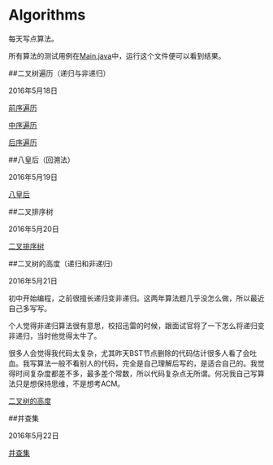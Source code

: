# Algorithms
每天写点算法。

所有算法的测试用例在[Main.java](https://github.com/Xiaofei-it/Algorithms/blob/master/algorithms/src/main/java/xiaofei/algorithm/main/Main.java)中，运行这个文件便可以看到结果。

##二叉树遍历（递归与非递归）

2016年5月18日

[前序遍历](https://github.com/Xiaofei-it/Algorithms/blob/master/algorithms/src/main/java/xiaofei/algorithm/PreOrderTraversal.java)

[中序遍历](https://github.com/Xiaofei-it/Algorithms/blob/master/algorithms/src/main/java/xiaofei/algorithm/InOrderTraversal.java)

[后序遍历](https://github.com/Xiaofei-it/Algorithms/blob/master/algorithms/src/main/java/xiaofei/algorithm/PostOrderTraversal.java)

##八皇后（回溯法）

2016年5月19日

[八皇后](https://github.com/Xiaofei-it/Algorithms/blob/master/algorithms/src/main/java/xiaofei/algorithm/EightQueensPuzzle.java)

##二叉排序树

2016年5月20日

[二叉排序树](https://github.com/Xiaofei-it/Algorithms/blob/master/algorithms/src/main/java/xiaofei/algorithm/BinarySearchTree.java)

##二叉树的高度（递归和非递归）

2016年5月21日

初中开始编程，之前很擅长递归变非递归。这两年算法题几乎没怎么做，所以最近自己多写写。

个人觉得非递归算法很有意思，校招迅雷的时候，跟面试官将了一下怎么将递归变非递归，当时他觉得太牛了。

很多人会觉得我代码太复杂，尤其昨天BST节点删除的代码估计很多人看了会吐血。我写算法一般不看别人的代码，完全是自己理解后写的，是适合自己的。我觉得时间复杂度都差不多，最多差个常数，所以代码复杂点无所谓。何况我自己写算法只是想保持思维，不是想考ACM。

[二叉树的高度](https://github.com/Xiaofei-it/Algorithms/blob/master/algorithms/src/main/java/xiaofei/algorithm/BinaryTreeHeight.java)

##并查集

2016年5月22日

[并查集](https://github.com/Xiaofei-it/Algorithms/blob/master/algorithms/src/main/java/xiaofei/algorithm/DisjointSet.java)